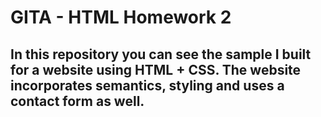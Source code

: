 # GITA - HTML Homework 2

## In this repository you can see the sample I built for a website using HTML + CSS. The website incorporates semantics, styling and uses a contact form as well.
